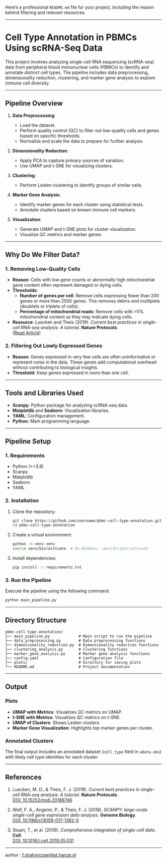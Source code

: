 Here’s a professional `README.md` file for your project, including the reason behind filtering and relevant resources.

---

# Cell Type Annotation in PBMCs Using scRNA-Seq Data

This project involves analyzing single-cell RNA sequencing (scRNA-seq) data from peripheral blood mononuclear cells (PBMCs) to identify and annotate distinct cell types. The pipeline includes data preprocessing, dimensionality reduction, clustering, and marker gene analysis to explore immune cell diversity.

---

## **Pipeline Overview**
1. **Data Preprocessing**: 
   - Load the dataset.
   - Perform quality control (QC) to filter out low-quality cells and genes based on specific thresholds.
   - Normalize and scale the data to prepare for further analysis.

2. **Dimensionality Reduction**:
   - Apply PCA to capture primary sources of variation.
   - Use UMAP and t-SNE for visualizing clusters.

3. **Clustering**:
   - Perform Leiden clustering to identify groups of similar cells.

4. **Marker Gene Analysis**:
   - Identify marker genes for each cluster using statistical tests.
   - Annotate clusters based on known immune cell markers.

5. **Visualization**:
   - Generate UMAP and t-SNE plots for cluster visualization.
   - Visualize QC metrics and marker genes.

---

## **Why Do We Filter Data?**

### **1. Removing Low-Quality Cells**
- **Reason**: Cells with low gene counts or abnormally high mitochondrial gene content often represent damaged or dying cells.
- **Thresholds**:
  - **Number of genes per cell**: Remove cells expressing fewer than 200 genes or more than 2500 genes. This removes debris and multiplets (doublets or triplets of cells).
  - **Percentage of mitochondrial reads**: Remove cells with >5% mitochondrial content as they may indicate dying cells.
- **Resource**: Luecken and Theis (2019). *Current best practices in single-cell RNA-seq analysis: A tutorial*. **Nature Protocols**.  
  ([Read Article](https://pubmed.ncbi.nlm.nih.gov/31217225/#:~:text=Mol%20Syst%20Biol.,doi%3A%2010.15252%2Fmsb.))  

### **2. Filtering Out Lowly Expressed Genes**
- **Reason**: Genes expressed in very few cells are often uninformative or represent noise in the data. These genes add computational overhead without contributing to biological insights.
- **Threshold**: Keep genes expressed in more than one cell.

---

## **Tools and Libraries Used**
- **Scanpy**: Python package for analyzing scRNA-seq data.
- **Matplotlib** and **Seaborn**: Visualization libraries.
- **YAML**: Configuration management.
- **Python**: Main programming language.

---

## **Pipeline Setup**

### **1. Requirements**
- Python (>=3.8)
- Scanpy
- Matplotlib
- Seaborn
- YAML

### **2. Installation**
1. Clone the repository:
   ```bash
   git clone https://github.com/username/pbmc-cell-type-annotation.git
   cd pbmc-cell-type-annotation
   ```
2. Create a virtual environment:
   ```bash
   python -m venv venv
   source venv/bin/activate  # On Windows: venv\Scripts\activate
   ```
3. Install dependencies:
   ```bash
   pip install -r requirements.txt
   ```

### **3. Run the Pipeline**
Execute the pipeline using the following command:
```bash
python main_pipeline.py
```

---

## **Directory Structure**

```
pbmc-cell-type-annotation/
├── main_pipeline.py             # Main script to run the pipeline
├── data_preprocessing.py        # Data preprocessing functions
├── dimensionality_reduction.py  # Dimensionality reduction functions
├── clustering_analysis.py       # Clustering functions
├── marker_gene_analysis.py      # Marker gene analysis functions
├── config.yaml                  # Configuration file
├── plots/                       # Directory for saving plots
└── README.md                    # Project documentation
```

---

## **Output**

### **Plots**
- **UMAP with Metrics**: Visualizes QC metrics on UMAP.
- **t-SNE with Metrics**: Visualizes QC metrics on t-SNE.
- **UMAP of Clusters**: Shows Leiden clusters.
- **Marker Gene Visualization**: Highlights top marker genes per cluster.

### **Annotated Clusters**
The final output includes an annotated dataset (`cell_type` field in `adata.obs`) with likely cell type identities for each cluster.

---

## **References**

1. Luecken, M. D., & Theis, F. J. (2019). *Current best practices in single-cell RNA-seq analysis: A tutorial*. **Nature Protocols**.  
   [DOI: 10.15252/msb.20188746](https://pubmed.ncbi.nlm.nih.gov/31217225/#:~:text=Mol%20Syst%20Biol.,doi%3A%2010.15252%2Fmsb.)

2. Wolf, F. A., Angerer, P., & Theis, F. J. (2018). *SCANPY: large-scale single-cell gene expression data analysis*. **Genome Biology**.  
   [DOI: 10.1186/s13059-017-1382-0](https://genomebiology.biomedcentral.com/articles/10.1186/s13059-017-1382-0)

3. Stuart, T., et al. (2019). *Comprehensive integration of single-cell data*. **Cell**.  
   [DOI: 10.1016/j.cell.2019.05.031](https://doi.org/10.1016/j.cell.2019.05.031)

---

author : f.shahmirzaei@st.hanze.nl
